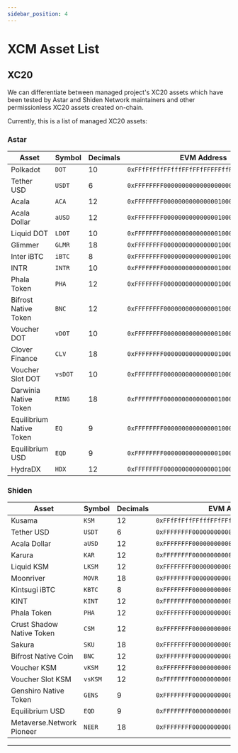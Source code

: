```yaml
---
sidebar_position: 4
---
```


# XCM Asset List

## XC20

We can differentiate between managed project's XC20 assets which have been tested by Astar and Shiden Network maintainers and other permissionless XC20 assets created on-chain.

Currently, this is a list of managed XC20 assets:

### Astar

Asset | Symbol | Decimals | EVM Address | Asset Id
---| --- | --- | --- | --- 
Polkadot | `DOT` | 10 | `0xFFfFfFffFFfffFFfFFfFFFFFffFFFffffFfFFFfF` | `340282366920938463463374607431768211455`
Tether USD | `USDT` | 6 | `0xFFFFFFFF000000000000000000000001000007C0` | `4294969280`
Acala | `ACA` | 12 | `0xFFFFFFFF00000000000000010000000000000000` | `18446744073709551616`
Acala Dollar | `aUSD` | 12 | `0xFFFFFFFF00000000000000010000000000000001` | `18446744073709551617`
Liquid DOT | `LDOT` | 10 | `0xFFFFFFFF00000000000000010000000000000002` | `18446744073709551618`
Glimmer | `GLMR` | 18 | `0xFFFFFFFF00000000000000010000000000000003` | `18446744073709551619`
Inter iBTC | `iBTC` | 8 | `0xFFFFFFFF00000000000000010000000000000004` | `18446744073709551620`
INTR | `INTR` | 10 | `0xFFFFFFFF00000000000000010000000000000005` | `18446744073709551621`
Phala Token | `PHA` | 12 | `0xFFFFFFFF00000000000000010000000000000006` | `18446744073709551622`
Bifrost Native Token | `BNC` | 12 | `0xFFFFFFFF00000000000000010000000000000007` | `18446744073709551623`
Voucher DOT | `vDOT` | 10 | `0xFFFFFFFF00000000000000010000000000000008` | `18446744073709551624`
Clover Finance | `CLV` | 18 | `0xFFFFFFFF00000000000000010000000000000009` | `18446744073709551625`
Voucher Slot DOT | `vsDOT` | 10 | `0xFFFFFFFF00000000000000010000000000000010` | `18446744073709551626`
Darwinia Native Token | `RING` | 18 | `0xFFFFFFFF00000000000000010000000000000011` | `18446744073709551627`
Equilibrium Native Token | `EQ` | 9 | `0xFFFFFFFF00000000000000010000000000000012` | `18446744073709551628`
Equilibrium USD | `EQD` | 9 | `0xFFFFFFFF00000000000000010000000000000013` | `18446744073709551629`
HydraDX | `HDX` | 12 | `0xFFFFFFFF00000000000000010000000000000014` | `18446744073709551630`

### Shiden

Asset | Symbol | Decimals | EVM Address | Asset Id
---| --- | --- | --- | --- 
Kusama | `KSM` | 12 | `0xFFfFfFffFFfffFFfFFfFFFFFffFFFffffFfFFFfF` | `340282366920938463463374607431768211455`
Tether USD | `USDT` | 6 | `0xFFFFFFFF000000000000000000000001000007C0` | `4294969280`
Acala Dollar | `aUSD` | 12 | `0xFFFFFFFF00000000000000010000000000000000` | `18446744073709551616`
Karura | `KAR` | 12 | `0xFFFFFFFF00000000000000010000000000000002` | `18446744073709551618`
Liquid KSM | `LKSM` | 12 | `0xFFFFFFFF00000000000000010000000000000003` | `18446744073709551619`
Moonriver | `MOVR` | 18 | `0xFFFFFFFF00000000000000010000000000000004` | `18446744073709551620`
Kintsugi iBTC | `KBTC` | 8 | `0xFFFFFFFF00000000000000010000000000000005` | `18446744073709551621`
KINT | `KINT` | 12 | `0xFFFFFFFF00000000000000010000000000000006` | `18446744073709551622`
Phala Token | `PHA` | 12 | `0xFFFFFFFF00000000000000010000000000000007` | `18446744073709551623`
Crust Shadow Native Token | `CSM` | 12 | `0xFFFFFFFF00000000000000010000000000000008` | `18446744073709551624`
Sakura | `SKU` | 18 | `0xFFFFFFFF00000000000000010000000000000010` | `18446744073709551626`
Bifrost Native Coin | `BNC` | 12 | `0xFFFFFFFF00000000000000010000000000000011` | `18446744073709551627`
Voucher KSM | `vKSM` | 12 | `0xFFFFFFFF00000000000000010000000000000012` | `18446744073709551628`
Voucher Slot KSM | `vsKSM` | 12 | `0xFFFFFFFF00000000000000010000000000000013` | `18446744073709551629`
Genshiro Native Token | `GENS` | 9 | `0xFFFFFFFF00000000000000010000000000000014` | `18446744073709551630`
Equilibrium USD | `EQD` | 9 | `0xFFFFFFFF00000000000000010000000000000015` | `18446744073709551631`
Metaverse.Network Pioneer | `NEER` | 18 | `0xFFFFFFFF00000000000000010000000000000016` | `18446744073709551632`

---
